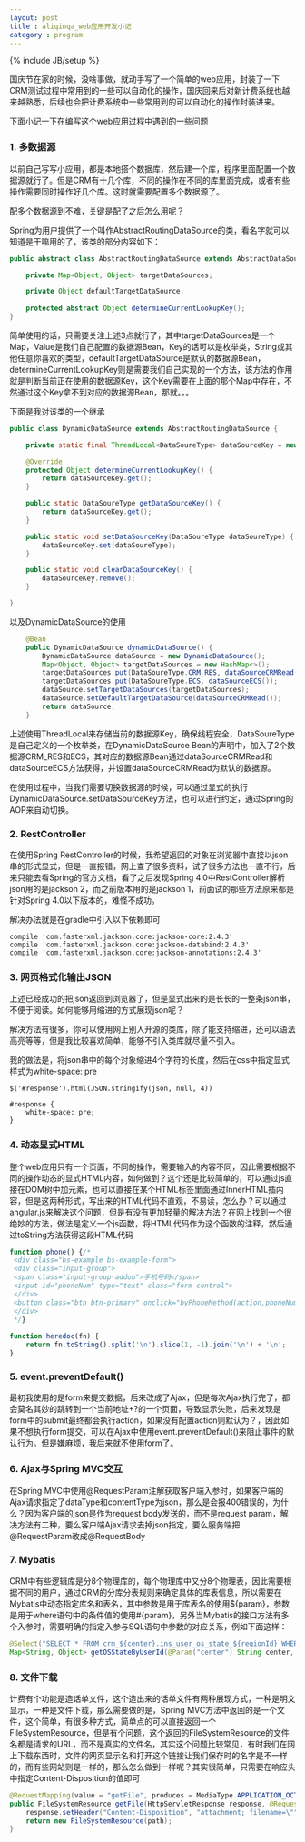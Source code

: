 ```yaml
---
layout: post
title : aliqinqa_web应用开发小记
category : program
---
```

{% include JB/setup %}

国庆节在家的时候，没啥事做，就动手写了一个简单的web应用，封装了一下CRM测试过程中常用到的一些可以自动化的操作，国庆回来后对新计费系统也越来越熟悉，后续也会把计费系统中一些常用到的可以自动化的操作封装进来。

下面小记一下在编写这个web应用过程中遇到的一些问题


### 1. 多数据源

以前自己写写小应用，都是本地搭个数据库，然后建一个库，程序里面配置一个数据源就行了。但是CRM有十几个库，不同的操作在不同的库里面完成，或者有些操作需要同时操作好几个库。这时就需要配置多个数据源了。

配多个数据源到不难，关键是配了之后怎么用呢？

Spring为用户提供了一个叫作AbstractRoutingDataSource的类，看名字就可以知道是干嘛用的了，该类的部分内容如下：

```java
public abstract class AbstractRoutingDataSource extends AbstractDataSource implements InitializingBean {

    private Map<Object, Object> targetDataSources;

	private Object defaultTargetDataSource;
	
	protected abstract Object determineCurrentLookupKey();
}
```

简单使用的话，只需要关注上述3点就行了，其中targetDataSources是一个Map，Value是我们自己配置的数据源Bean，Key的话可以是枚举类，String或其他任意你喜欢的类型，defaultTargetDataSource是默认的数据源Bean，determineCurrentLookupKey则是需要我们自己实现的一个方法，该方法的作用就是判断当前正在使用的数据源Key，这个Key需要在上面的那个Map中存在，不然通过这个Key拿不到对应的数据源Bean，那就。。。

下面是我对该类的一个继承

```java
public class DynamicDataSource extends AbstractRoutingDataSource {

    private static final ThreadLocal<DataSoureType> dataSourceKey = new ThreadLocal<>();

    @Override
    protected Object determineCurrentLookupKey() {
        return dataSourceKey.get();
    }

    public static DataSoureType getDataSourceKey() {
        return dataSourceKey.get();
    }

    public static void setDataSourceKey(DataSoureType dataSoureType) {
        dataSourceKey.set(dataSoureType);
    }

    public static void clearDataSourceKey() {
        dataSourceKey.remove();
    }

}
```

以及DynamicDataSource的使用

```java
    @Bean
    public DynamicDataSource dynamicDataSource() {
        DynamicDataSource dataSource = new DynamicDataSource();
        Map<Object, Object> targetDataSources = new HashMap<>();
        targetDataSources.put(DataSoureType.CRM_RES, dataSourceCRMRead());
        targetDataSources.put(DataSoureType.ECS, dataSourceECS());
        dataSource.setTargetDataSources(targetDataSources);
        dataSource.setDefaultTargetDataSource(dataSourceCRMRead());
        return dataSource;
    }
```

上述使用ThreadLocal来存储当前的数据源Key，确保线程安全，DataSoureType是自己定义的一个枚举类，在DynamicDataSource Bean的声明中，加入了2个数据源CRM_RES和ECS，其对应的数据源Bean通过dataSourceCRMRead和dataSourceECS方法获得，并设置dataSourceCRMRead为默认的数据源。

在使用过程中，当我们需要切换数据源的时候，可以通过显式的执行DynamicDataSource.setDataSourceKey方法，也可以进行约定，通过Spring的AOP来自动切换。

### 2. RestController

在使用Spring RestController的时候，我希望返回的对象在浏览器中直接以json串的形式显式，但是一直报错，网上查了很多资料，试了很多方法也一直不行，后来只能去看Spring的官方文档，看了之后发现Spring 4.0中RestController解析json用的是jackson 2，而之前版本用的是jackson 1，前面试的那些方法原来都是针对Spring 4.0以下版本的，难怪不成功。

解决办法就是在gradle中引入以下依赖即可

    compile 'com.fasterxml.jackson.core:jackson-core:2.4.3'
    compile 'com.fasterxml.jackson.core:jackson-databind:2.4.3'
    compile 'com.fasterxml.jackson.core:jackson-annotations:2.4.3'
    
### 3. 网页格式化输出JSON

上述已经成功的把json返回到浏览器了，但是显式出来的是长长的一整条json串，不便于阅读。如何能够用缩进的方式展现json呢？

解决方法有很多，你可以使用网上别人开源的类库，除了能支持缩进，还可以语法高亮等等，但是我比较喜欢简单，能够不引入类库就尽量不引入。

我的做法是，将json串中的每个对象缩进4个字符的长度，然后在css中指定显式样式为white-space: pre

    $('#response').html(JSON.stringify(json, null, 4))

    #response {
        white-space: pre;
    }

### 4. 动态显式HTML

整个web应用只有一个页面，不同的操作，需要输入的内容不同，因此需要根据不同的操作动态的显式HTML内容，如何做到？这个还是比较简单的，可以通过js直接在DOM树中加元素，也可以直接在某个HTML标签里面通过InnerHTML插内容，但是这两种形式，写出来的HTML代码不直观，不易读，怎么办？可以通过angular.js来解决这个问题，但是有没有更加轻量的解决方法？在网上找到一个很绝妙的方法，做法是定义一个js函数，将HTML代码作为这个函数的注释，然后通过toString方法获得这段HTML代码

```js
function phone() {/*
 <div class="bs-example bs-example-form">
 <div class="input-group">
 <span class="input-group-addon">手机号码</span>
 <input id="phoneNum" type="text" class="form-control">
 </div>
 <button class="btn btn-primary" onclick="byPhoneMethod(action,phoneNum.value)">提交</button>
 </div>
 */}
 
function heredoc(fn) {
    return fn.toString().split('\n').slice(1, -1).join('\n') + '\n';
}
```

### 5. event.preventDefault()
	
最初我使用的是form来提交数据，后来改成了Ajax，但是每次Ajax执行完了，都会莫名其妙的跳转到一个当前地址+?的一个页面，导致显示失败，后来发现是form中的submit最终都会执行action，如果没有配置action则默认为？，因此如果不想执行form提交，可以在Ajax中使用event.preventDefault()来阻止事件的默认行为。但是嫌麻烦，我后来就不使用form了。

### 6. Ajax与Spring MVC交互

在Spring MVC中使用@RequestParam注解获取客户端入参时，如果客户端的Ajax请求指定了dataType和contentType为json，那么是会报400错误的，为什么？因为客户端的json是作为request body发送的，而不是request param，解决方法有二种，要么客户端Ajax请求去掉json指定，要么服务端把@RequestParam改成@RequestBody

### 7. Mybatis 

CRM中有些逻辑库是分8个物理库的，每个物理库中又分8个物理表，因此需要根据不同的用户，通过CRM的分库分表规则来确定具体的库表信息，所以需要在Mybatis中动态指定库名和表名，其中参数是用于库表名的使用${param}，参数是用于where语句中的条件值的使用#{param}，另外当Mybatis的接口方法有多个入参时，需要明确的指定入参与SQL语句中参数的对应关系，例如下面这样：

```java
@Select("SELECT * FROM crm_${center}.ins_user_os_state_${regionId} WHERE USER_ID = #{userId}")
Map<String, Object> getOSStateByUserId(@Param("center") String center, @Param("regionId") String regionId, @Param("userId") String userId);
```

### 8. 文件下载

计费有个功能是造话单文件，这个造出来的话单文件有两种展现方式，一种是明文显示，一种是文件下载，那么需要做的是，Spring MVC方法中返回的是一个文件，这个简单，有很多种方式，简单点的可以直接返回一个FileSystemResource，但是有个问题，这个返回的FileSystemResource的文件名都是请求的URL，而不是真实的文件名，其实这个问题比较常见，有时我们在网上下载东西时，文件的网页显示名和打开这个链接让我们保存时的名字是不一样的，而有些网站则是一样的，那么怎么做到一样呢？其实很简单，只需要在响应头中指定Content-Disposition的值即可

```java
@RequestMapping(value = "getFile", produces = MediaType.APPLICATION_OCTET_STREAM_VALUE)
public FileSystemResource getFile(HttpServletResponse response, @RequestParam String path) {
    response.setHeader("Content-Disposition", "attachment; filename=\"" + path + "\"");
    return new FileSystemResource(path);
}
```








